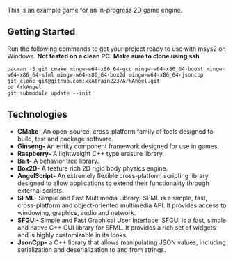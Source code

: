 This is an example game for an in-progress 2D game engine.

Getting Started
---------------
Run the following commands to get your project ready to use with msys2 on Windows. **Not tested on a clean PC.**
**Make sure to clone using ssh**
```
pacman -S git cmake mingw-w64-x86_64-gcc mingw-w64-x86_64-boost mingw-w64-x86_64-sfml mingw-w64-x86_64-box2d mingw-w64-x86_64-jsoncpp
git clone git@github.com:xxAtrain223/ArkAngel.git
cd ArkAngel
git submodule update --init
```

Technologies
------------
* **CMake-** An open-source, cross-platform family of tools designed to build, test and package software.
* **Ginseng-** An entity component framework designed for use in games.
* **Raspberry-** A lightweight C++ type erasure library.
* **Bait-** A behavior tree library.
* **Box2D-** A feature rich 2D rigid body physics engine.
* **AngelScript-** An extremely flexible cross-platform scripting library designed to allow applications to extend their functionality through external scripts.
* **SFML-** Simple and Fast Multimedia Library; SFML is a simple, fast, cross-platform and object-oriented multimedia API. It provides access to windowing, graphics, audio and network.
* **SFGUI-** Simple and Fast Graphical User Interface; SFGUI is a fast, simple and native C++ GUI library for SFML. It provides a rich set of widgets and is highly customizable in its looks.
* **JsonCpp-** a C++ library that allows manipulating JSON values, including serialization and deserialization to and from strings.
